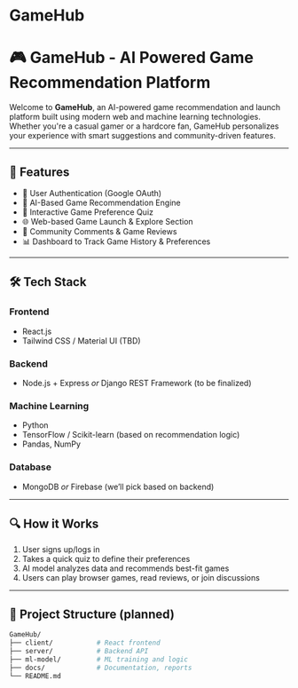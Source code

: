 # GameHub


# 🎮 GameHub - AI Powered Game Recommendation Platform

Welcome to **GameHub**, an AI-powered game recommendation and launch platform built using modern web and machine learning technologies. Whether you're a casual gamer or a hardcore fan, GameHub personalizes your experience with smart suggestions and community-driven features.

---

## 🚀 Features

- 🔐 User Authentication (Google OAuth)
- 🧠 AI-Based Game Recommendation Engine
- 🎲 Interactive Game Preference Quiz
- 🌐 Web-based Game Launch & Explore Section
- 💬 Community Comments & Game Reviews
- 📊 Dashboard to Track Game History & Preferences

---

## 🛠️ Tech Stack

### Frontend
- React.js
- Tailwind CSS / Material UI (TBD)

### Backend
- Node.js + Express *or* Django REST Framework (to be finalized)

### Machine Learning
- Python
- TensorFlow / Scikit-learn (based on recommendation logic)
- Pandas, NumPy

### Database
- MongoDB *or* Firebase (we’ll pick based on backend)

---

## 🔍 How it Works

1. User signs up/logs in
2. Takes a quick quiz to define their preferences
3. AI model analyzes data and recommends best-fit games
4. Users can play browser games, read reviews, or join discussions

---

## 📁 Project Structure (planned)

```bash
GameHub/
├── client/           # React frontend
├── server/           # Backend API
├── ml-model/         # ML training and logic
├── docs/             # Documentation, reports
└── README.md
